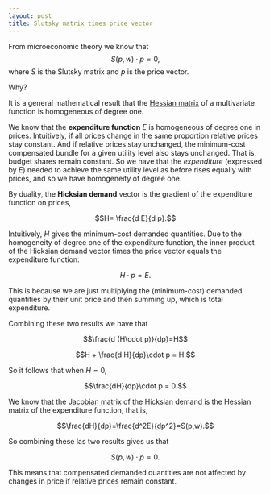 ```yaml
---
layout: post
title: Slutsky matrix times price vector
---
```

From microeconomic theory we know that 
$$ S(p, w) \cdot p = 0,$$ 
where $S$ is the Slutsky matrix and $p$ is the price vector.

Why?

It is a general mathematical result that the [Hessian matrix](https://en.wikipedia.org/wiki/Hessian_matrix) of a multivariate function is homogeneous of degree one.

We know that the **expenditure function** $E$  is homogeneous of degree one in prices. Intuitively, if all prices change in the same proportion relative prices stay constant. And if relative prices stay unchanged, the minimum-cost compensated bundle for a given utility level also stays unchanged. That is, budget shares remain constant. So we have that the *expenditure* (expressed by $E$)  needed to achieve the same utility level as before rises equally with prices, and so we have homogeneity of degree one.

By duality, the **Hicksian demand** vector is the gradient of the expenditure function on prices,

$$H= \frac{d E}{d p}.$$

Intuitively, $H$ gives the minimum-cost demanded quantities. Due to the homogeneity of degree one of the expenditure function, the inner product of the Hicksian demand vector times the price vector equals the expenditure function:

$$H\cdot p=E.$$

This is because we are just multiplying the (minimum-cost) demanded quantities by their unit price and then summing up, which is total expenditure.

Combining these two results we have that 

$$\frac{d (H\cdot p)}{dp}=H$$

$$H + \frac{d H}{dp}\cdot p = H.$$

So it follows that when $H=0$,

$$\frac{dH}{dp}\cdot p = 0.$$

We know that the [Jacobian matrix](https://en.wikipedia.org/wiki/Jacobian_matrix_and_determinant) of the Hicksian demand is the Hessian matrix of the expenditure function, that is, 

$$\frac{dH}{dp}=\frac{d^2E}{dp^2}=S(p,w).$$

So combining these las two results gives us that 

$$S(p, w) \cdot p = 0.$$

This means that compensated demanded quantities are not affected by changes in price if relative prices remain constant.



